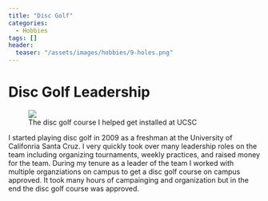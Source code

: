 ```yaml
---
title: "Disc Golf"
categories:
  - Hobbies
tags: []
header:
  teaser: "/assets/images/hobbies/9-holes.png"
---
```


# Disc Golf Leadership

<figure class="align-left">
	<img src="{{site.url}}{{site.baseurl}}/assets/images/hobbies/9-holes.png" />
	<figcaption>The disc golf course I helped get installed at UCSC</figcaption>
</figure>

I started playing disc golf in 2009 as a freshman at the University of Califonria Santa Cruz. I very quickly took over many leadership roles on the team including organizing tournaments, weekly practices, and raised money for the team. During my tenure as a leader of the team I worked with multiple organziations on campus to get a disc golf course on campus approved. It took many hours of campainging and organization but in the end the disc golf course was approved. 